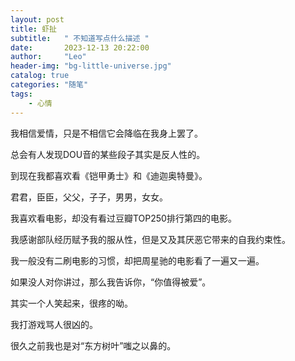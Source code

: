 ```yaml
---
layout: post
title: 虾扯
subtitle:   " 不知道写点什么描述 "
date:       2023-12-13 20:22:00
author:     "Leo"
header-img: "bg-little-universe.jpg"
catalog: true
categories: "随笔"
tags: 
    - 心情
---
```


我相信爱情，只是不相信它会降临在我身上罢了。

总会有人发现DOU音的某些段子其实是反人性的。

到现在我都喜欢看《铠甲勇士》和《迪迦奥特曼》。

君君，臣臣，父父，子子，男男，女女。

我喜欢看电影，却没有看过豆瓣TOP250排行第四的电影。

我感谢部队经历赋予我的服从性，但是又及其厌恶它带来的自我约束性。

我一般没有二刷电影的习惯，却把周星驰的电影看了一遍又一遍。

如果没人对你讲过，那么我告诉你，“你值得被爱”。

其实一个人笑起来，很疼的呦。

我打游戏骂人很凶的。

很久之前我也是对“东方树叶”嗤之以鼻的。